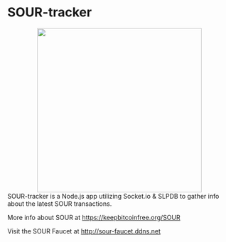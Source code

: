 # SOUR-tracker
<center>
<img src="https://keepbitcoinfree.org/wp-content/uploads/2019/10/SOUR-2.jpg" height="370" width="370" />
</center>
SOUR-tracker is a Node.js app utilizing Socket.io & SLPDB to gather info about the latest SOUR transactions.

More info about SOUR at https://keepbitcoinfree.org/SOUR

Visit the SOUR Faucet at http://sour-faucet.ddns.net
